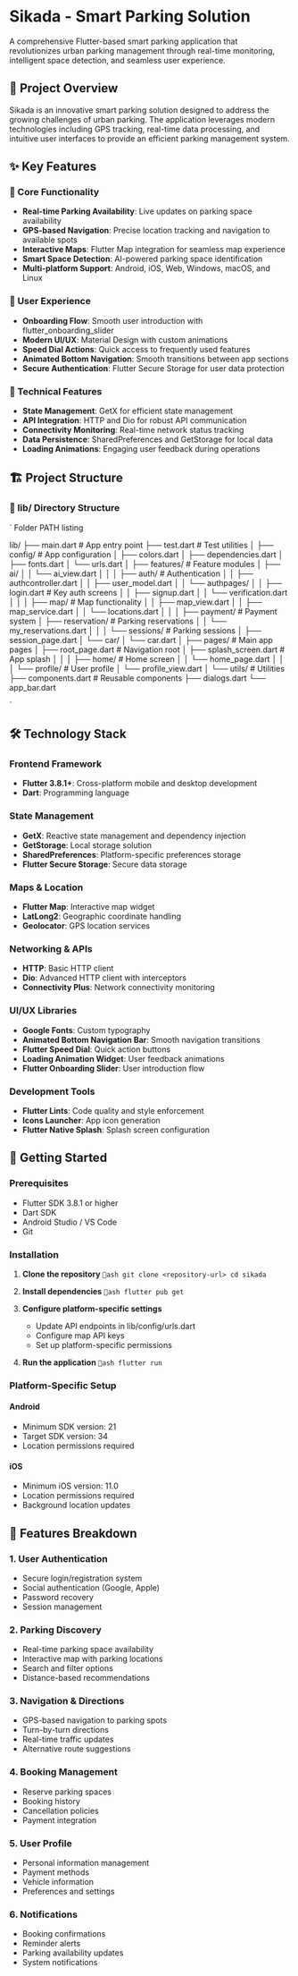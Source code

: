 ﻿# Sikada - Smart Parking Solution

A comprehensive Flutter-based smart parking application that revolutionizes urban parking management through real-time monitoring, intelligent space detection, and seamless user experience.

## 🚗 Project Overview

Sikada is an innovative smart parking solution designed to address the growing challenges of urban parking. The application leverages modern technologies including GPS tracking, real-time data processing, and intuitive user interfaces to provide an efficient parking management system.

## ✨ Key Features

### 🎯 Core Functionality
- **Real-time Parking Availability**: Live updates on parking space availability
- **GPS-based Navigation**: Precise location tracking and navigation to available spots
- **Interactive Maps**: Flutter Map integration for seamless map experience
- **Smart Space Detection**: AI-powered parking space identification
- **Multi-platform Support**: Android, iOS, Web, Windows, macOS, and Linux

### 📱 User Experience
- **Onboarding Flow**: Smooth user introduction with flutter_onboarding_slider
- **Modern UI/UX**: Material Design with custom animations
- **Speed Dial Actions**: Quick access to frequently used features
- **Animated Bottom Navigation**: Smooth transitions between app sections
- **Secure Authentication**: Flutter Secure Storage for user data protection

### 🔧 Technical Features
- **State Management**: GetX for efficient state management
- **API Integration**: HTTP and Dio for robust API communication
- **Connectivity Monitoring**: Real-time network status tracking
- **Data Persistence**: SharedPreferences and GetStorage for local data
- **Loading Animations**: Engaging user feedback during operations

## 🏗️ Project Structure

### 📁 lib/ Directory Structure

`
Folder PATH listing

lib/
├── main.dart                          # App entry point
├── test.dart                          # Test utilities
│
├── config/                           # App configuration
│   ├── colors.dart
│   ├── dependencies.dart
│   ├── fonts.dart
│   └── urls.dart
│
├── features/                         # Feature modules
│   ├── ai/
│   │   └── ai_view.dart
│   │
│   ├── auth/                        # Authentication
│   │   ├── authcontroller.dart
│   │   ├── user_model.dart
│   │   └── authpages/
│   │       ├── login.dart           # Key auth screens
│   │       ├── signup.dart
│   │       └── verification.dart
│   │
│   ├── map/                         # Map functionality
│   │   ├── map_view.dart
│   │   ├── map_service.dart
│   │   └── locations.dart
│   │
│   ├── payment/                     # Payment system
│   ├── reservation/                 # Parking reservations
│   │   └── my_reservations.dart
│   │
│   └── sessions/                    # Parking sessions
│       ├── session_page.dart
│       └── car/
│           └── car.dart
│
├── pages/                           # Main app pages
│   ├── root_page.dart               # Navigation root
│   ├── splash_screen.dart           # App splash
│   │
│   ├── home/                        # Home screen
│   │   └── home_page.dart
│   │
│   └── profile/                     # User profile
│       └── profile_view.dart
│
└── utils/                           # Utilities
    ├── components.dart              # Reusable components
    ├── dialogs.dart
    └── app_bar.dart

`

## 🛠️ Technology Stack

### Frontend Framework
- **Flutter 3.8.1+**: Cross-platform mobile and desktop development
- **Dart**: Programming language

### State Management
- **GetX**: Reactive state management and dependency injection
- **GetStorage**: Local storage solution
- **SharedPreferences**: Platform-specific preferences storage
- **Flutter Secure Storage**: Secure data storage

### Maps & Location
- **Flutter Map**: Interactive map widget
- **LatLong2**: Geographic coordinate handling
- **Geolocator**: GPS location services

### Networking & APIs
- **HTTP**: Basic HTTP client
- **Dio**: Advanced HTTP client with interceptors
- **Connectivity Plus**: Network connectivity monitoring

### UI/UX Libraries
- **Google Fonts**: Custom typography
- **Animated Bottom Navigation Bar**: Smooth navigation transitions
- **Flutter Speed Dial**: Quick action buttons
- **Loading Animation Widget**: User feedback animations
- **Flutter Onboarding Slider**: User introduction flow

### Development Tools
- **Flutter Lints**: Code quality and style enforcement
- **Icons Launcher**: App icon generation
- **Flutter Native Splash**: Splash screen configuration

## 🚀 Getting Started

### Prerequisites
- Flutter SDK 3.8.1 or higher
- Dart SDK
- Android Studio / VS Code
- Git

### Installation

1. **Clone the repository**
   `ash
   git clone <repository-url>
   cd sikada
   `

2. **Install dependencies**
   `ash
   flutter pub get
   `

3. **Configure platform-specific settings**
   - Update API endpoints in lib/config/urls.dart
   - Configure map API keys
   - Set up platform-specific permissions

4. **Run the application**
   `ash
   flutter run
   `

### Platform-Specific Setup

#### Android
- Minimum SDK version: 21
- Target SDK version: 34
- Location permissions required

#### iOS
- Minimum iOS version: 11.0
- Location permissions required
- Background location updates



## 📱 Features Breakdown

### 1. User Authentication
- Secure login/registration system
- Social authentication (Google, Apple)
- Password recovery
- Session management

### 2. Parking Discovery
- Real-time parking space availability
- Interactive map with parking locations
- Search and filter options
- Distance-based recommendations

### 3. Navigation & Directions
- GPS-based navigation to parking spots
- Turn-by-turn directions
- Real-time traffic updates
- Alternative route suggestions

### 4. Booking Management
- Reserve parking spaces
- Booking history
- Cancellation policies
- Payment integration

### 5. User Profile
- Personal information management
- Payment methods
- Vehicle information
- Preferences and settings

### 6. Notifications
- Booking confirmations
- Reminder alerts
- Parking availability updates
- System notifications

